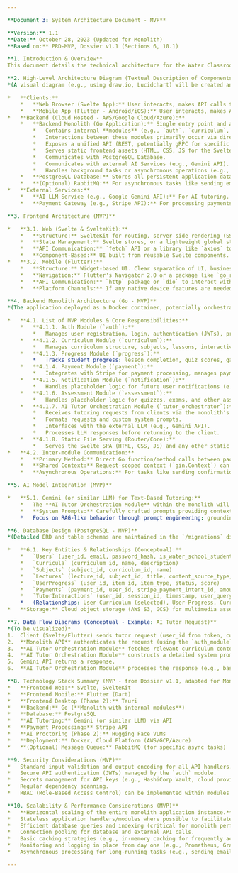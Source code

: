 ```yaml
---

**Document 3: System Architecture Document - MVP**

**Version:** 1.1
**Date:** October 28, 2023 (Updated for Monolith)
**Based on:** PRD-MVP, Dossier v1.1 (Sections 6, 10.1)

**1. Introduction & Overview**
This document details the technical architecture for the Water Classroom MVP. It outlines the structure of the frontend clients, the **backend monolith application**, AI model integration, database, and other key technical aspects for Phase 1. The architecture prioritizes modularity within the monolith for maintainability, scalability for future growth, and leveraging the specified tech stack.

**2. High-Level Architecture Diagram (Textual Description of Components & Flow)**
*(A visual diagram (e.g., using draw.io, Lucidchart) will be created and maintained, showing these components and their primary interactions.)*

*   **Clients:**
    *   **Web Browser (Svelte App):** User interacts, makes API calls to the Backend Monolith.
    *   **Mobile App (Flutter - Android/iOS):** User interacts, makes API calls to the Backend Monolith.
*   **Backend (Cloud Hosted - AWS/Google Cloud/Azure):**
    *   **Backend Monolith (Go Application):** Single entry point and application server for all client requests.
        *   Contains internal **modules** (e.g., `auth`, `curriculum`, `payment`, `progress`, `ai_tutor_orchestrator`) that handle specific business logic.
        *   Interactions between these modules primarily occur via direct Go function/method calls within the same process.
        *   Exposes a unified API (REST, potentially gRPC for specific internal uses later) for clients.
        *   Serves static frontend assets (HTML, CSS, JS for the Svelte SPA).
        *   Communicates with PostgreSQL Database.
        *   Communicates with external AI Services (e.g., Gemini API).
        *   Handles background tasks or asynchronous operations (e.g., email sending via RabbitMQ, if used) through dedicated components or goroutines within the monolith.
    *   **PostgreSQL Database:** Stores all persistent application data.
    *   **(Optional) RabbitMQ:** For asynchronous tasks like sending emails or notifications, if not handled by direct API calls to third-party services.
*   **External Services:**
    *   **AI LLM Service (e.g., Google Gemini API):** For AI tutoring.
    *   **Payment Gateway (e.g., Stripe API):** For processing payments.

**3. Frontend Architecture (MVP)**

*   **3.1. Web (Svelte & SvelteKit):**
    *   **Structure:** SvelteKit for routing, server-side rendering (SSR) or static site generation (SSG) where appropriate for landing/info pages, client-side rendering (CSR) for the dynamic application interior (served by the Go monolith).
    *   **State Management:** Svelte stores, or a lightweight global state manager if needed.
    *   **API Communication:** `fetch` API or a library like `axios` to interact with the monolith's backend API.
    *   **Component-Based:** UI built from reusable Svelte components.
*   **3.2. Mobile (Flutter):**
    *   **Structure:** Widget-based UI. Clear separation of UI, business logic (e.g., using BLoC, Provider, Riverpod for state management).
    *   **Navigation:** Flutter's Navigator 2.0 or a package like `go_router`.
    *   **API Communication:** `http` package or `dio` to interact with the monolith's backend API.
    *   **Platform Channels:** If any native device features are needed (unlikely for MVP core).

**4. Backend Monolith Architecture (Go - MVP)**
*(The application deployed as a Docker container, potentially orchestrated by Kubernetes or a simpler PaaS for scalability.)*

*   **4.1. List of MVP Modules & Core Responsibilities:**
    *   **4.1.1. Auth Module (`auth`):**
        *   Manages user registration, login, authentication (JWTs), profile data, "Water School" status.
    *   **4.1.2. Curriculum Module (`curriculum`):**
        *   Manages curriculum structure, subjects, lessons, interactive content metadata.
    *   **4.1.3. Progress Module (`progress`):**
        *   Tracks student progress: lesson completion, quiz scores, game achievements.
    *   **4.1.4. Payment Module (`payment`):**
        *   Integrates with Stripe for payment processing, manages payment intents and history.
    *   **4.1.5. Notification Module (`notification`):**
        *   Handles placeholder logic for future user notifications (e.g., achievements, reminders).
    *   **4.1.6. Assessment Module (`assessment`):**
        *   Handles placeholder logic for quizzes, exams, and other assessment types.
    *   **4.1.7. AI Tutor Orchestration Module (`tutor_orchestrator`):**
        *   Receives tutoring requests from clients via the monolith's API.
        *   Formats requests and custom system prompts.
        *   Interfaces with the external LLM (e.g., Gemini API).
        *   Processes LLM responses before returning to the client.
    *   **4.1.8. Static File Serving (Router/Core):**
        *   Serves the Svelte SPA (HTML, CSS, JS) and any other static assets.
*   **4.2. Inter-module Communication:**
    *   **Primary Method:** Direct Go function/method calls between packages/modules (e.g., `tutor_orchestrator` module calling methods from `curriculum` module).
    *   **Shared Context:** Request-scoped context (`gin.Context`) can carry request-specific data and shared dependencies (like the `app.Application` struct).
    *   **Asynchronous Operations:** For tasks like sending confirmation emails or processing lengthy background jobs (if RabbitMQ is integrated), specific modules would publish messages to a queue. A worker component (potentially within the same monolith process or a separate process sharing the codebase) would consume and process these messages. This is distinct from core request/response flows between modules.

**5. AI Model Integration (MVP)**

*   **5.1. Gemini (or similar LLM) for Text-Based Tutoring:**
    *   The **AI Tutor Orchestration Module** within the monolith will make secure API calls to the chosen LLM.
    *   **System Prompts:** Carefully crafted prompts providing context (e.g., student's current lesson, curriculum data from the `curriculum` module, relevant prior interactions from the `progress` module) will be sent with each user query.
    *   Focus on RAG-like behavior through prompt engineering: grounding responses in Water Classroom's curriculum data.

**6. Database Design (PostgreSQL - MVP)**
*(Detailed ERD and table schemas are maintained in the `/migrations` directory.)*

*   **6.1. Key Entities & Relationships (Conceptual):**
    *   `Users` (user_id, email, password_hash, is_water_school_student, created_at)
    *   `Curricula` (curriculum_id, name, description)
    *   `Subjects` (subject_id, curriculum_id, name)
    *   `Lectures` (lecture_id, subject_id, title, content_source_type, content)
    *   `UserProgress` (user_id, item_id, item_type, status, score)
    *   `Payments` (payment_id, user_id, stripe_payment_intent_id, amount, status)
    *   `TutorInteractions` (user_id, session_id, timestamp, user_query, ai_response) - *Conceptual, to be defined if session logging is detailed.*
    *   (Relationships: User-Curriculum (selected), User-Progress, Curriculum-Subject, Subject-Lecture, etc.)
*   **Storage:** Cloud object storage (AWS S3, GCS) for multimedia assets (game assets, videos - referenced by URLs in DB, not directly managed by monolith for MVP).

**7. Data Flow Diagrams (Conceptual - Example: AI Tutor Request)**
*(To be visualized)*
1.  Client (Svelte/Flutter) sends tutor request (user_id from token, current_lesson_context, user_query) to the **Monolith API**.
2.  **Monolith API** authenticates the request (using the `auth_module`), then routes it to the **AI Tutor Orchestration Module**.
3.  **AI Tutor Orchestration Module** fetches relevant curriculum context (from `curriculum_module` via direct function call) and student history snippets (from `progress_module` via direct function call).
4.  **AI Tutor Orchestration Module** constructs a detailed system prompt + user_query, then calls the Gemini API.
5.  Gemini API returns a response.
6.  **AI Tutor Orchestration Module** processes the response (e.g., basic filtering, formatting), potentially logs the interaction (if a logging mechanism is added to this module), and returns the response to the client via the Monolith's standard API response flow.

**8. Technology Stack Summary (MVP - from Dossier v1.1, adapted for Monolith)**
*   **Frontend Web:** Svelte, SvelteKit
*   **Frontend Mobile:** Flutter (Dart)
*   **Frontend Desktop (Phase 2):** Tauri
*   **Backend:** Go (**Monolith with internal modules**)
*   **Database:** PostgreSQL
*   **AI Tutoring:** Gemini (or similar LLM) via API
*   **Payment Processing:** Stripe API
*   **AI Proctoring (Phase 2):** Hugging Face VLMs
*   **Deployment:** Docker, Cloud Platform (AWS/GCP/Azure)
*   **(Optional) Message Queue:** RabbitMQ (for specific async tasks)

**9. Security Considerations (MVP)**
*   Standard input validation and output encoding for all API handlers.
*   Secure API authentication (JWTs) managed by the `auth` module.
*   Secrets management for API keys (e.g., HashiCorp Vault, cloud provider's KMS, or environment variables for simplicity in early MVP).
*   Regular dependency scanning.
*   RBAC (Role-Based Access Control) can be implemented within modules if different user roles (admin vs student) require different access levels to module functionalities.

**10. Scalability & Performance Considerations (MVP)**
*   **Horizontal scaling of the entire monolith application instance.** Multiple instances can be run behind a load balancer.
*   Stateless application handlers/modules where possible to facilitate horizontal scaling.
*   Efficient database queries and indexing (critical for monolith performance).
*   Connection pooling for database and external API calls.
*   Basic caching strategies (e.g., in-memory caching for frequently accessed, rarely changing data like curriculum structures, or Redis if shared cache is needed).
*   Monitoring and logging in place from day one (e.g., Prometheus, Grafana, ELK stack or cloud equivalents) to identify bottlenecks within the monolith.
*   Asynchronous processing for long-running tasks (e.g., sending emails, complex report generation) to avoid blocking API requests, potentially using goroutines or a message queue like RabbitMQ.

---
```

